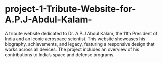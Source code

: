 # project-1-Tribute-Website-for-A.P.J-Abdul-Kalam-
 A tribute website dedicated to Dr. A.P.J Abdul Kalam, the 11th President of India and an iconic aerospace scientist. This website showcases his biography, achievements, and legacy, featuring a responsive design that works across all devices. The project includes an overview of his contributions to India’s space and defense programs.
